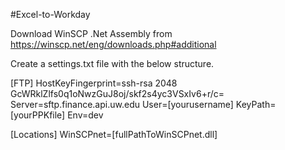#Excel-to-Workday

Download WinSCP .Net Assembly from
https://winscp.net/eng/downloads.php#additional

Create a settings.txt file with the below structure. 

[FTP]
HostKeyFingerprint=ssh-rsa 2048 GcWRklZlfs0q1oNwzGuJ8oj/skf2s4yc3VSxIv6+r/c=
Server=sftp.finance.api.uw.edu
User=[yourusername]
KeyPath=[yourPPKfile]
Env=dev

[Locations]
WinSCPnet=[fullPathToWinSCPnet.dll]


